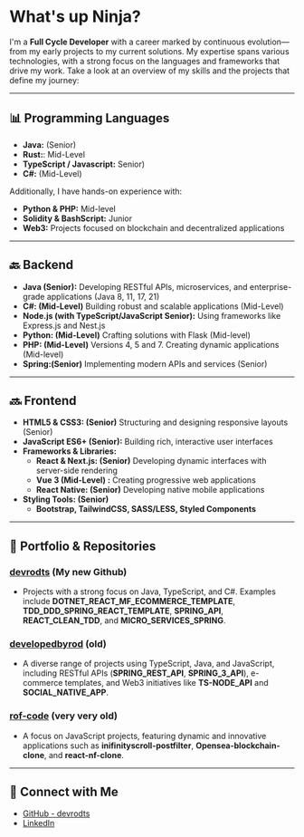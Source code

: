 # What's up Ninja? 

I'm a **Full Cycle Developer** with a career marked by continuous evolution—from my early projects to my current solutions. My expertise spans various technologies, with a strong focus on the languages and frameworks that drive my work. Take a look at an overview of my skills and the projects that define my journey:

---

## 📊 Programming Languages

- **Java:** (Senior)
- **Rust:**: Mid-Level
- **TypeScript / Javascript:** Senior)
- **C#:** (Mid-Level)

Additionally, I have hands-on experience with:
- **Python & PHP:** Mid-level  
- **Solidity & BashScript:** Junior  
- **Web3:** Projects focused on blockchain and decentralized applications

---

## 🔙 Backend

- **Java (Senior):** Developing RESTful APIs, microservices, and enterprise-grade applications (Java 8, 11, 17, 21)  
- **C#: (Mid-Level)** Building robust and scalable applications (Mid-Level)
- **Node.js (with TypeScript/JavaScript Senior):** Using frameworks like Express.js and Nest.js  
- **Python: (Mid-Level)** Crafting solutions with Flask (Mid-level)  
- **PHP: (Mid-Level)** Versions 4, 5 and 7. Creating dynamic applications (Mid-level)  
- **Spring:(Senior)** Implementing modern APIs and services (Senior)

---

## 🔜 Frontend

- **HTML5 & CSS3: (Senior)** Structuring and designing responsive layouts  (Senior)
- **JavaScript ES6+ (Senior):** Building rich, interactive user interfaces  
- **Frameworks & Libraries:**  
  - **React & Next.js: (Senior)** Developing dynamic interfaces with server-side rendering 
  - **Vue 3 (Mid-Level) :** Creating progressive web applications
  - **React Native: (Senior)** Developing native mobile applications
- **Styling Tools: (Senior)**  
  - **Bootstrap, TailwindCSS, SASS/LESS, Styled Components**

---

## 🚀 Portfolio & Repositories

### [devrodts](https://github.com/devrodts) (My new Github)
- Projects with a strong focus on Java, TypeScript, and C#. Examples include **DOTNET_REACT_MF_ECOMMERCE_TEMPLATE**, **TDD_DDD_SPRING_REACT_TEMPLATE**, **SPRING_API**, **REACT_CLEAN_TDD**, and **MICRO_SERVICES_SPRING**.

### [developedbyrod](https://github.com/developedbyrod?tab=repositories) (old)
- A diverse range of projects using TypeScript, Java, and JavaScript, including RESTful APIs (**SPRING_REST_API**, **SPRING_3_API**), e-commerce templates, and Web3 initiatives like **TS-NODE_API** and **SOCIAL_NATIVE_APP**.
  
### [rof-code](https://github.com/rof-code?tab=repositories) (very very old)
- A focus on JavaScript projects, featuring dynamic and innovative applications such as **inifinityscroll-postfilter**, **Opensea-blockchain-clone**, and **react-nf-clone**.


---

## 🤝 Connect with Me

- [GitHub - devrodts](https://github.com/devrodts)
- [LinkedIn](https://www.linkedin.com/in/rodolfo-rodrigues-980319345)

